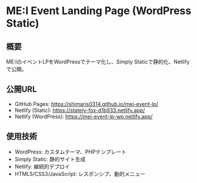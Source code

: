 # ME:I Event Landing Page (WordPress Static)

## 概要
ME:IのイベントLPをWordPressでテーマ化し、Simply Staticで静的化、Netlifyで公開。

## 公開URL
- GitHub Pages: https://shimaris0314.github.io/mei-event-lp/
- Netlify (Static): https://stately-fox-d1b933.netlify.app/
- Netlify (WordPress): https://mei-event-lp-wp.netlify.app/

## 使用技術
- WordPress: カスタムテーマ、PHPテンプレート
- Simply Static: 静的サイト生成
- Netlify: 継続的デプロイ
- HTML5/CSS3/JavaScript: レスポンシブ、動的メニュー
